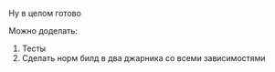 Ну в целом готово

Можно доделать:

1. Тесты
2. Сделать норм билд в два джарника со всеми зависимостями